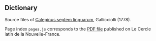 ## Dictionary

Source files of [Calepinus septem linguarum](https://latin-dict.github.io/dictionaries/Gallicciolli1778.html), Gallicciolli (1778).


Page index `pages.js` corresponds to the [PDF file](https://cerclelatin.org/wiki/Home#ressources-didactiques_dictionnaires_j-b-gallicciolli-calepinus-septem-linguarum) published on Le Cercle latin de la Nouvelle-France.
